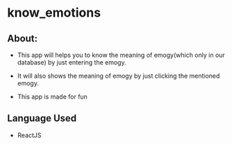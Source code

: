 # know_emotions

## About:

- This app will helps you to know the meaning of emogy(which only in our database) by just entering the emogy.

- It will also shows the meaning of emogy by just clicking the mentioned emogy.

- This app is made for fun

## Language Used

- ReactJS
 
